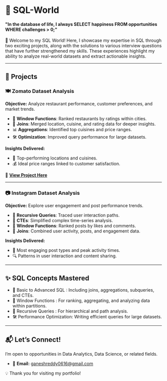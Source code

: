# 💾 SQL-World
#### **"In the database of life, I always SELECT happiness FROM opportunities WHERE challenges > 0;"** 




👋 Welcome to my SQL World! Here, I showcase my expertise in SQL through two exciting projects, along with the solutions to various interview questions that have further strengthened my skills. These experiences highlight my ability to analyze real-world datasets and extract actionable insights.

---

## 🏢 **Projects**  

### 🍽️ Zomato Dataset Analysis  
**Objective:** Analyze restaurant performance, customer preferences, and market trends.  
- 🚀 **Window Functions**: Ranked restaurants by ratings within cities.  
- 🔗 **Joins**: Merged location, cuisine, and rating data for deeper insights.  
- 📊 **Aggregations**: Identified top cuisines and price ranges.  
- 🛠️ **Optimization**: Improved query performance for large datasets.  

**Insights Delivered:**  
- 📍 Top-performing locations and cuisines.  
- 💰 Ideal price ranges linked to customer satisfaction.  

🔗 **[View Project Here](https://github.com/ganeshreddyt/MySQL-World/edit/main/Zomato%20Portfolio%20Projet.sql)**  

---

### 📷 Instagram Dataset Analysis  
**Objective:** Explore user engagement and post performance trends.  
- 🔄 **Recursive Queries**: Traced user interaction paths.  
- 🧱 **CTEs**: Simplified complex time-series analysis.  
- 🚀 **Window Functions**: Ranked posts by likes and comments.  
- 🔗 **Joins**: Combined user activity, posts, and engagement data.  

**Insights Delivered:**  
- 🌟 Most engaging post types and peak activity times.  
- 🔍 Patterns in user interaction and content sharing.  

---

## ✨ **SQL Concepts Mastered**  
- 🔗 Basic to Advanced SQL   : Including joins, aggregations, subqueries, and CTEs.
- 🚀 Window Functions        : For ranking, aggregating, and analyzing data within partitions.
- 🔄 Recursive Queries       : For hierarchical and path analysis. 
- 🛠️ Performance Optimization: Writing efficient queries for large datasets.

---

## 📬 **Let’s Connect!**  
I’m open to opportunities in Data Analytics, Data Science, or related fields.  
- 📧 **Email:** ganeshreddy0616@gmail.com  

💡 Thank you for visiting my portfolio!
